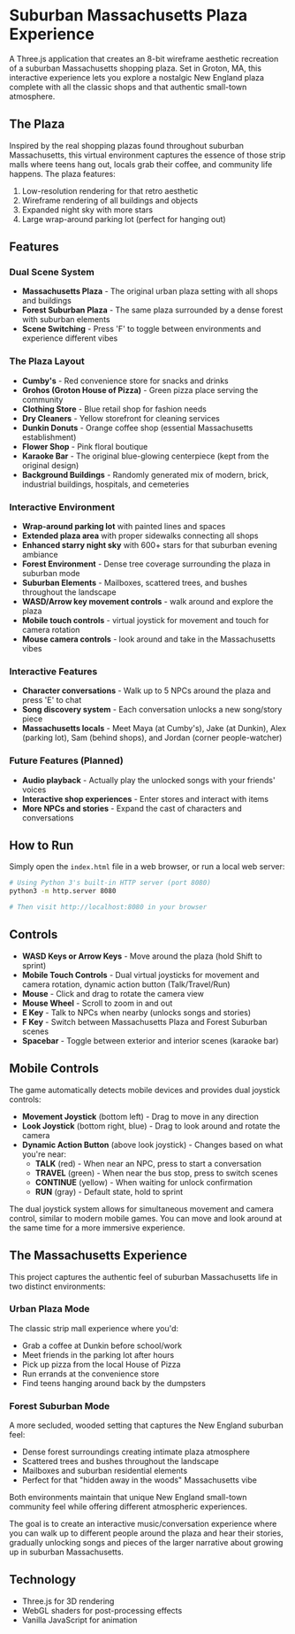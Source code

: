 # Suburban Massachusetts Plaza Experience

A Three.js application that creates an 8-bit wireframe aesthetic recreation of a suburban Massachusetts shopping plaza. Set in Groton, MA, this interactive experience lets you explore a nostalgic New England plaza complete with all the classic shops and that authentic small-town atmosphere.

## The Plaza

Inspired by the real shopping plazas found throughout suburban Massachusetts, this virtual environment captures the essence of those strip malls where teens hang out, locals grab their coffee, and community life happens. The plaza features:

1. Low-resolution rendering for that retro aesthetic
2. Wireframe rendering of all buildings and objects  
3. Expanded night sky with more stars
4. Large wrap-around parking lot (perfect for hanging out)

## Features

### Dual Scene System
- **Massachusetts Plaza** - The original urban plaza setting with all shops and buildings
- **Forest Suburban Plaza** - The same plaza surrounded by a dense forest with suburban elements
- **Scene Switching** - Press 'F' to toggle between environments and experience different vibes

### The Plaza Layout
- **Cumby's** - Red convenience store for snacks and drinks
- **Grohos (Groton House of Pizza)** - Green pizza place serving the community
- **Clothing Store** - Blue retail shop for fashion needs
- **Dry Cleaners** - Yellow storefront for cleaning services  
- **Dunkin Donuts** - Orange coffee shop (essential Massachusetts establishment)
- **Flower Shop** - Pink floral boutique
- **Karaoke Bar** - The original blue-glowing centerpiece (kept from the original design)
- **Background Buildings** - Randomly generated mix of modern, brick, industrial buildings, hospitals, and cemeteries

### Interactive Environment
- **Wrap-around parking lot** with painted lines and spaces
- **Extended plaza area** with proper sidewalks connecting all shops
- **Enhanced starry night sky** with 600+ stars for that suburban evening ambiance
- **Forest Environment** - Dense tree coverage surrounding the plaza in suburban mode
- **Suburban Elements** - Mailboxes, scattered trees, and bushes throughout the landscape
- **WASD/Arrow key movement controls** - walk around and explore the plaza
- **Mobile touch controls** - virtual joystick for movement and touch for camera rotation
- **Mouse camera controls** - look around and take in the Massachusetts vibes

### Interactive Features
- **Character conversations** - Walk up to 5 NPCs around the plaza and press 'E' to chat
- **Song discovery system** - Each conversation unlocks a new song/story piece
- **Massachusetts locals** - Meet Maya (at Cumby's), Jake (at Dunkin), Alex (parking lot), Sam (behind shops), and Jordan (corner people-watcher)

### Future Features (Planned)
- **Audio playback** - Actually play the unlocked songs with your friends' voices
- **Interactive shop experiences** - Enter stores and interact with items
- **More NPCs and stories** - Expand the cast of characters and conversations

## How to Run

Simply open the `index.html` file in a web browser, or run a local web server:

```bash
# Using Python 3's built-in HTTP server (port 8080)
python3 -m http.server 8080

# Then visit http://localhost:8080 in your browser
```

## Controls

- **WASD Keys or Arrow Keys** - Move around the plaza (hold Shift to sprint)
- **Mobile Touch Controls** - Dual virtual joysticks for movement and camera rotation, dynamic action button (Talk/Travel/Run)
- **Mouse** - Click and drag to rotate the camera view
- **Mouse Wheel** - Scroll to zoom in and out
- **E Key** - Talk to NPCs when nearby (unlocks songs and stories)
- **F Key** - Switch between Massachusetts Plaza and Forest Suburban scenes
- **Spacebar** - Toggle between exterior and interior scenes (karaoke bar)

## Mobile Controls

The game automatically detects mobile devices and provides dual joystick controls:

- **Movement Joystick** (bottom left) - Drag to move in any direction
- **Look Joystick** (bottom right, blue) - Drag to look around and rotate the camera
- **Dynamic Action Button** (above look joystick) - Changes based on what you're near:
  - **TALK** (red) - When near an NPC, press to start a conversation
  - **TRAVEL** (green) - When near the bus stop, press to switch scenes
  - **CONTINUE** (yellow) - When waiting for unlock confirmation
  - **RUN** (gray) - Default state, hold to sprint

The dual joystick system allows for simultaneous movement and camera control, similar to modern mobile games. You can move and look around at the same time for a more immersive experience.

## The Massachusetts Experience

This project captures the authentic feel of suburban Massachusetts life in two distinct environments:

### Urban Plaza Mode
The classic strip mall experience where you'd:
- Grab a coffee at Dunkin before school/work
- Meet friends in the parking lot after hours  
- Pick up pizza from the local House of Pizza
- Run errands at the convenience store
- Find teens hanging around back by the dumpsters

### Forest Suburban Mode
A more secluded, wooded setting that captures the New England suburban feel:
- Dense forest surroundings creating intimate plaza atmosphere
- Scattered trees and bushes throughout the landscape
- Mailboxes and suburban residential elements
- Perfect for that "hidden away in the woods" Massachusetts vibe

Both environments maintain that unique New England small-town community feel while offering different atmospheric experiences.

The goal is to create an interactive music/conversation experience where you can walk up to different people around the plaza and hear their stories, gradually unlocking songs and pieces of the larger narrative about growing up in suburban Massachusetts.

## Technology

- Three.js for 3D rendering
- WebGL shaders for post-processing effects
- Vanilla JavaScript for animation 